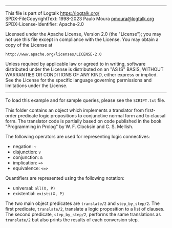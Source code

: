 ________________________________________________________________________

This file is part of Logtalk <https://logtalk.org/>  
SPDX-FileCopyrightText: 1998-2023 Paulo Moura <pmoura@logtalk.org>  
SPDX-License-Identifier: Apache-2.0

Licensed under the Apache License, Version 2.0 (the "License");
you may not use this file except in compliance with the License.
You may obtain a copy of the License at

    http://www.apache.org/licenses/LICENSE-2.0

Unless required by applicable law or agreed to in writing, software
distributed under the License is distributed on an "AS IS" BASIS,
WITHOUT WARRANTIES OR CONDITIONS OF ANY KIND, either express or implied.
See the License for the specific language governing permissions and
limitations under the License.
________________________________________________________________________


To load this example and for sample queries, please see the `SCRIPT.txt`
file.

This folder contains an object which implements a translator from 
first-order predicate logic propositions to conjunctive normal form 
and to clausal form. The translator code is partially based on code 
published in the book "Programming in Prolog" by W. F. Clocksin and 
C. S. Mellish.

The following operators are used for representing logic connectives:

- negation: `~`
- disjunction: `v`
- conjunction: `&`
- implication: `=>`
- equivalence: `<=>`

Quantifiers are represented using the following notation:

- universal: `all(X, P)`
- existential: `exists(X, P)`

The two main object predicates are `translate/2` and `step_by_step/2`.
The first predicate, `translate/2`, translate a logic proposition to 
a list of clauses. The second predicate, `step_by_step/2`, performs 
the same translations as `translate/2` but also prints the results 
of each conversion step.
